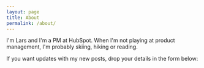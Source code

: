 ```yaml
---
layout: page
title: About
permalink: /about/
---
```


I'm Lars and I'm a PM at HubSpot. When I'm not playing at product management, I'm probably skiing, hiking or reading.

If you want updates with my new posts, drop your details in the form below:


<!--[if lte IE 8]>
<script charset="utf-8" type="text/javascript" src="//js.hsforms.net/forms/v2-legacy.js"></script>
<script charset="utf-8" type="text/javascript" src="//js.hsforms.net/forms/v2.js"></script>
<script>
  hbspt.forms.create({
    css: '',
    portalId: '447168',
    formId: 'b0c5b9b5-5576-4a6f-ad5c-969aba749da6'
  });
</script>
<![endif]-->



<!--[if lte IE 8]>
<script charset="utf-8" type="text/javascript" src="//js.hsforms.net/forms/v2-legacy.js"></script>
<![endif]-->
<script charset="utf-8" type="text/javascript" src="//js.hsforms.net/forms/v2.js"></script>
<script>
  hbspt.forms.create({
    css: '',
    portalId: '444414',
    formId: '07fb396c-be53-494a-ad19-f4b00bfd1b1f'
  });
</script>
